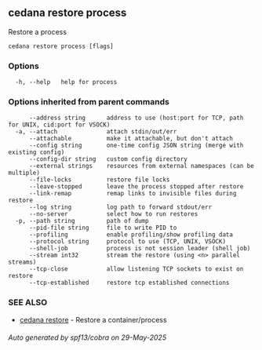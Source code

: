## cedana restore process

Restore a process

```
cedana restore process [flags]
```

### Options

```
  -h, --help   help for process
```

### Options inherited from parent commands

```
      --address string      address to use (host:port for TCP, path for UNIX, cid:port for VSOCK)
  -a, --attach              attach stdin/out/err
      --attachable          make it attachable, but don't attach
      --config string       one-time config JSON string (merge with existing config)
      --config-dir string   custom config directory
      --external strings    resources from external namespaces (can be multiple)
      --file-locks          restore file locks
      --leave-stopped       leave the process stopped after restore
      --link-remap          remap links to invisible files during restore
      --log string          log path to forward stdout/err
      --no-server           select how to run restores
  -p, --path string         path of dump
      --pid-file string     file to write PID to
      --profiling           enable profiling/show profiling data
      --protocol string     protocol to use (TCP, UNIX, VSOCK)
      --shell-job           process is not session leader (shell job)
      --stream int32        stream the restore (using <n> parallel streams)
      --tcp-close           allow listening TCP sockets to exist on restore
      --tcp-established     restore tcp established connections
```

### SEE ALSO

* [cedana restore](cedana_restore.md)	 - Restore a container/process

###### Auto generated by spf13/cobra on 29-May-2025
